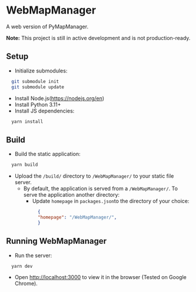 # WebMapManager
A web version of PyMapManager.

**Note:** This project is still in active development and is not production-ready.

## Setup

* Initialize submodules:
```bash
  git submodule init
  git submodule update
```
* Install Node.js(https://nodejs.org/en)
* Install Python 3.11+
* Install JS dependencies:
```bash
  yarn install
```

## Build
* Build the static application:
```bash
  yarn build
```
* Upload the `/build/` directory to `/WebMapManager/` to your static file server.
  * By default, the application is served from a `/WebMapManager/`. To serve the application another directory:
    * Update `homepage` in `packages.json`to the directory of your choice:
      ```json
        {
        "homepage": "/WebMapManager/",
        }
      ```

## Running WebMapManager
* Run the server:
```bash
  yarn dev
```
* Open [http://localhost:3000](http://localhost:3000) to view it in the browser (Tested on Google Chrome).